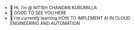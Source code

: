 - 👋 Hi, I’m @ NITISH CHANDAN KURUMILLA
- 👀 GOOD TO SEE YOU HERE 
- 🌱 I’m currently learning HOW TO IMPLEMENT AI IN CLOUD ENGINEERING AND AUTOMATION

<!---
nitishkurumilla/nitishkurumilla is a ✨ special ✨ repository because its `README.md` (this file) appears on your GitHub profile.
You can click the Preview link to take a look at your changes.
--->
